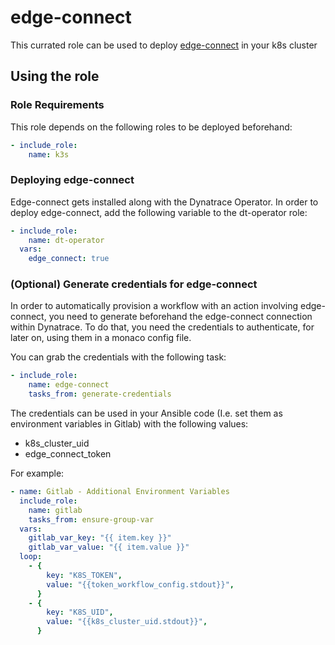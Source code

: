 # edge-connect

This currated role can be used to deploy [edge-connect](https://docs.dynatrace.com/docs/setup-and-configuration/edgeconnect) in your k8s cluster

## Using the role

### Role Requirements
This role depends on the following roles to be deployed beforehand:
```yaml
- include_role:
    name: k3s
```

### Deploying edge-connect

Edge-connect gets installed along with the Dynatrace Operator. In order to deploy edge-connect, add the following variable to the dt-operator role:

```yaml
- include_role:
    name: dt-operator
  vars:
    edge_connect: true
```

### (Optional) Generate credentials for edge-connect

In order to automatically provision a workflow with an action involving edge-connect, you need to generate beforehand the edge-connect connection within Dynatrace. To do that, you need the credentials to authenticate, for later on, using them in a monaco config file.

You can grab the credentials with the following task:

```yaml
- include_role:
    name: edge-connect
    tasks_from: generate-credentials
```

The credentials can be used in your Ansible code (I.e. set them as environment variables in Gitlab) with the following values:
- k8s_cluster_uid
- edge_connect_token

For example:

```yaml
- name: Gitlab - Additional Environment Variables
  include_role:
    name: gitlab
    tasks_from: ensure-group-var
  vars:
    gitlab_var_key: "{{ item.key }}"
    gitlab_var_value: "{{ item.value }}"
  loop:
    - {
        key: "K8S_TOKEN",
        value: "{{token_workflow_config.stdout}}",
      }
    - {
        key: "K8S_UID",
        value: "{{k8s_cluster_uid.stdout}}",
      }
```